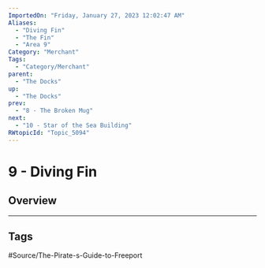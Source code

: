 ```yaml
---
ImportedOn: "Friday, January 27, 2023 12:02:47 AM"
Aliases:
  - "Diving Fin"
  - "The Fin"
  - "Area 9"
Category: "Merchant"
Tags:
  - "Category/Merchant"
parent:
  - "The Docks"
up:
  - "The Docks"
prev:
  - "8 - The Broken Mug"
next:
  - "10 - Star of the Sea Building"
RWtopicId: "Topic_5094"
---
```

# 9 - Diving Fin
## Overview

---
## Tags
#Source/The-Pirate-s-Guide-to-Freeport

